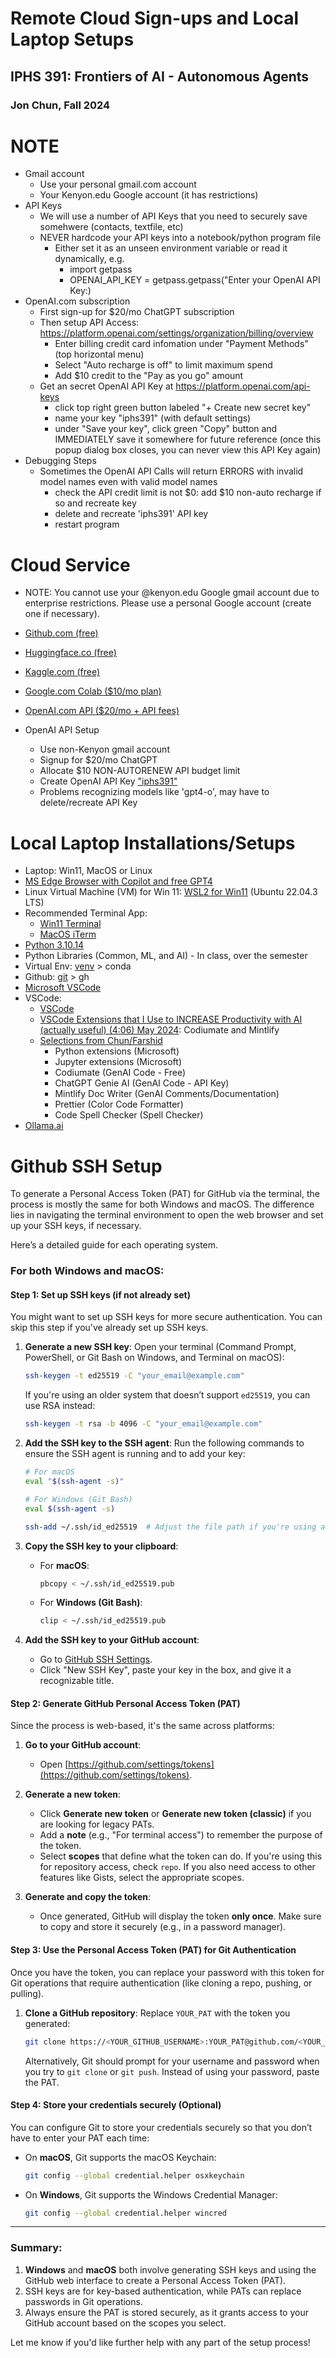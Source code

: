 # Remote Cloud Sign-ups and Local Laptop Setups

## IPHS 391: Frontiers of AI - Autonomous Agents

### Jon Chun, Fall 2024

# NOTE

* Gmail account
  * Use your personal gmail.com account
  * Your Kenyon.edu Google account (it has restrictions)
* API Keys
  * We will use a number of API Keys that you need to securely save somehwere (contacts, textfile, etc)
  * NEVER hardcode your API keys into a notebook/python program file
    * Either set it as an unseen environment variable or read it dynamically, e.g.
      * import getpass
      * OPENAI_API_KEY = getpass.getpass("Enter your OpenAI API Key:)
* OpenAI.com subscription
  * First sign-up for $20/mo ChatGPT subscription
  * Then setup API Access: https://platform.openai.com/settings/organization/billing/overview
    * Enter billing credit card infomation under "Payment Methods" (top horizontal menu)
    * Select "Auto recharge is off" to limit maximum spend
    * Add $10 credit to the "Pay as you go" amount
  * Get an secret OpenAI API Key at https://platform.openai.com/api-keys
    * click top right green button labeled "+ Create new secret key"
    * name your key "iphs391" (with default settings)
    * under "Save your key", click green "Copy" button and IMMEDIATELY save it somewhere for future reference (once this popup dialog box closes, you can never view this API Key again)
* Debugging Steps
  * Sometimes the OpenAI API Calls will return ERRORS with invalid model names even with valid model names
    * check the API credit limit is not $0: add $10 non-auto recharge if so and recreate key
    * delete and recreate 'iphs391' API key
    * restart program

# Cloud Service

* NOTE: You cannot use your @kenyon.edu Google gmail account due to enterprise restrictions.  Please use a personal Google account (create one if necessary).

* [Github.com (free)](https://github.com/signup?ref_cta=Sign+up&ref_loc=header+logged+out&ref_page=%2F&source=header-home)
* [Huggingface.co (free)](https://huggingface.co/join)
* [Kaggle.com (free)](https://www.kaggle.com/account/login?phase=startRegisterTab&returnUrl=%2F)
* [Google.com Colab ($10/mo plan)](https://colab.research.google.com/signup)
* [OpenAI.com API ($20/mo + API fees)](https://chatgpt.com/)

* OpenAI API Setup
  * Use non-Kenyon gmail account
  * Signup for $20/mo ChatGPT
  * Allocate $10 NON-AUTORENEW API budget limit
  * Create OpenAI API Key ["iphs391"](https://platform.openai.com/api-keys)
  * Problems recognizing models like 'gpt4-o', may have to delete/recreate API Key
  
# Local Laptop Installations/Setups

* Laptop: Win11, MacOS or Linux
* [MS Edge Browser with Copilot and free GPT4](https://www.microsoft.com/en-us/edge/download?form=MA13FJ)
* Linux Virtual Machine (VM) for Win 11: [WSL2 for Win11](https://learn.microsoft.com/en-us/windows/wsl/install) (Ubuntu 22.04.3 LTS)
* Recommended Terminal App: 
  * [Win11 Terminal](https://apps.microsoft.com/detail/9n0dx20hk701?launch=true&mode=full&hl=en-us&gl=us&ocid=bingwebsearch)
  * [MacOS iTerm](https://iterm2.com/)
* [Python 3.10.14](https://www.python.org/downloads/release/python-31014/)
* Python Libraries (Common, ML, and AI) - In class, over the semester
* Virtual Env: [venv](https://realpython.com/python-virtual-environments-a-primer/) > conda
* Github: [git](https://git-scm.com/downloads) > gh
* [Microsoft VSCode](https://code.visualstudio.com/Download)
* VSCode:
  * [VSCode](https://code.visualstudio.com/)
  * [VSCode Extensions that I Use to INCREASE Productivity with AI (actually useful) (4:06) May 2024](https://www.youtube.com/watch?v=kwfNrWrnZyU): Codiumate and Mintlify
  * [Selections from Chun/Farshid](https://marketplace.visualstudio.com/items?itemName=vscode-extensions-farshid.vscode-extensions-farshid)
    * Python extensions (Microsoft)
    * Jupyter extensions (Microsoft)
    * Codiumate (GenAI Code - Free)
    * ChatGPT Genie AI (GenAI Code - API Key)
    * Mintlify Doc Writer (GenAI Comments/Documentation)
    * Prettier (Color Code Formatter)
    * Code Spell Checker (Spell Checker)
* [Ollama.ai](https://ollama.com/download)


# Github SSH Setup

To generate a Personal Access Token (PAT) for GitHub via the terminal, the process is mostly the same for both Windows and macOS. The difference lies in navigating the terminal environment to open the web browser and set up your SSH keys, if necessary.

Here’s a detailed guide for each operating system.

### For both Windows and macOS:
#### Step 1: Set up SSH keys (if not already set)
You might want to set up SSH keys for more secure authentication. You can skip this step if you've already set up SSH keys.

1. **Generate a new SSH key**:
   Open your terminal (Command Prompt, PowerShell, or Git Bash on Windows, and Terminal on macOS):

   ```bash
   ssh-keygen -t ed25519 -C "your_email@example.com"
   ```

   If you're using an older system that doesn’t support `ed25519`, you can use RSA instead:

   ```bash
   ssh-keygen -t rsa -b 4096 -C "your_email@example.com"
   ```

2. **Add the SSH key to the SSH agent**:
   Run the following commands to ensure the SSH agent is running and to add your key:

   ```bash
   # For macOS
   eval "$(ssh-agent -s)"

   # For Windows (Git Bash)
   eval $(ssh-agent -s)

   ssh-add ~/.ssh/id_ed25519  # Adjust the file path if you're using a different key name
   ```

3. **Copy the SSH key to your clipboard**:
   - For **macOS**:
     ```bash
     pbcopy < ~/.ssh/id_ed25519.pub
     ```
   - For **Windows (Git Bash)**:
     ```bash
     clip < ~/.ssh/id_ed25519.pub
     ```

4. **Add the SSH key to your GitHub account**:
   - Go to [GitHub SSH Settings](https://github.com/settings/keys).
   - Click "New SSH Key", paste your key in the box, and give it a recognizable title.
   
#### Step 2: Generate GitHub Personal Access Token (PAT)
Since the process is web-based, it's the same across platforms:

1. **Go to your GitHub account**:
   - Open [https://github.com/settings/tokens](https://github.com/settings/tokens).

2. **Generate a new token**:
   - Click **Generate new token** or **Generate new token (classic)** if you are looking for legacy PATs.
   - Add a **note** (e.g., "For terminal access") to remember the purpose of the token.
   - Select **scopes** that define what the token can do. If you're using this for repository access, check `repo`. If you also need access to other features like Gists, select the appropriate scopes.

3. **Generate and copy the token**:
   - Once generated, GitHub will display the token **only once**. Make sure to copy and store it securely (e.g., in a password manager).

#### Step 3: Use the Personal Access Token (PAT) for Git Authentication
Once you have the token, you can replace your password with this token for Git operations that require authentication (like cloning a repo, pushing, or pulling).

1. **Clone a GitHub repository**:
   Replace `YOUR_PAT` with the token you generated:

   ```bash
   git clone https://<YOUR_GITHUB_USERNAME>:YOUR_PAT@github.com/<YOUR_GITHUB_USERNAME>/<REPO>.git
   ```

   Alternatively, Git should prompt for your username and password when you try to `git clone` or `git push`. Instead of using your password, paste the PAT.

#### Step 4: Store your credentials securely (Optional)
You can configure Git to store your credentials securely so that you don’t have to enter your PAT each time:

- On **macOS**, Git supports the macOS Keychain:
  ```bash
  git config --global credential.helper osxkeychain
  ```

- On **Windows**, Git supports the Windows Credential Manager:
  ```bash
  git config --global credential.helper wincred
  ```

---

### Summary:

1. **Windows** and **macOS** both involve generating SSH keys and using the GitHub web interface to create a Personal Access Token (PAT).
2. SSH keys are for key-based authentication, while PATs can replace passwords in Git operations.
3. Always ensure the PAT is stored securely, as it grants access to your GitHub account based on the scopes you select.

Let me know if you'd like further help with any part of the setup process!